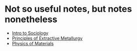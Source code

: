 # Not so useful notes, but notes nonetheless


- [Intro to Sociology](./intro-to-sociology/README.md)
- [Principles of Extractive Metallurgy](./principles_of_extractive_metallurgy/README.md)
- [Physics of Materials](./physics-of-materials/README.md)